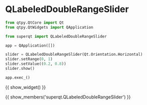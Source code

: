 # QLabeledDoubleRangeSlider

```python
from qtpy.QtCore import Qt
from qtpy.QtWidgets import QApplication

from superqt import QLabeledDoubleRangeSlider

app = QApplication([])

slider = QLabeledDoubleRangeSlider(Qt.Orientation.Horizontal)
slider.setRange(0, 1)
slider.setValue((0.2, 0.8))
slider.show()

app.exec_()
```

{{ show_widget() }}

{{ show_members('superqt.QLabeledDoubleRangeSlider') }}
